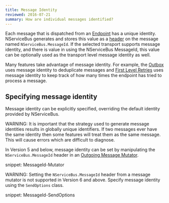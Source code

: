```yaml
---
title: Message Identity
reviewed: 2016-07-21
summary: How are individual messages identified?
---
```



Each message that is dispatched from an [Endpoint](/nservicebus/endpoints/) has a unique identity. NServiceBus generates and stores this value as a [header](/nservicebus/messaging/headers.md) on the message named `NServiceBus.MessageId`. If the selected transport supports message identity, and there is value in using the NServiceBus MessageId, this value can be optionally used as the transport level message identity as well.

Many features take advantage of message identity. For example, the [Outbox](/nservicebus/outbox) uses message identity to deduplicate messages and [First Level Retries](/nservicebus/errors/automatic-retries.md) uses message identity to keep track of how many times the endpoint has tried to process a message.


## Specifying message identity

Message identity can be explicitly specified, overriding the default identity provided by NServiceBus.

WARNING: It is important that the strategy used to generate message identities results in globally unique identifiers. If two messages ever have the same identity then some features will treat them as the same message. This will cause errors which are difficult to diagnose.

In Version 5 and below, message identity can be set by manipulating the `NServiceBus.MessageId` header in an [Outgoing Message Mutator](/nservicebus/pipeline/message-mutators.md).

snippet: MessageId-Mutator

WARNING: Setting the `NServiceBus.MessageId` header from a message mutator is not supported in Version 6 and above. Specify message identity using the `SendOptions` class.

snippet: MessageId-SendOptions